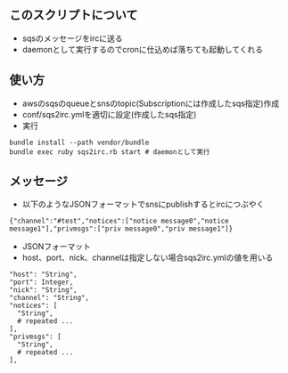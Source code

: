 ## このスクリプトについて

* sqsのメッセージをircに送る
* daemonとして実行するのでcronに仕込めば落ちても起動してくれる

## 使い方

* awsのsqsのqueueとsnsのtopic(Subscriptionには作成したsqs指定)作成
* conf/sqs2irc.ymlを適切に設定(作成したsqs指定)
* 実行

```
bundle install --path vendor/bundle
bundle exec ruby sqs2irc.rb start # daemonとして実行
```

## メッセージ

* 以下のようなJSONフォーマットでsnsにpublishするとircにつぶやく

```
{"channel":"#test","notices":["notice message0","notice message1"],"privmsgs":["priv message0","priv message1"]}
```

* JSONフォーマット
 * host、port、nick、channelは指定しない場合sqs2irc.ymlの値を用いる

```
"host": "String",
"port": Integer,
"nick": "String",
"channel": "String",
"notices": [
  "String",
  # repeated ...
],
"privmsgs": [
  "String",
  # repeated ...
],  
```
